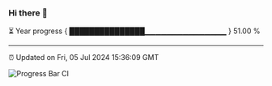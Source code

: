 ### Hi there 👋

⏳ Year progress { ███████████████▁▁▁▁▁▁▁▁▁▁▁▁▁▁▁ } 51.00 %

---

⏰ Updated on Fri, 05 Jul 2024 15:36:09 GMT

![Progress Bar CI](https://github.com/IshwaranRudhara/GIT-ACTION/workflows/Progress%20Bar%20CI/badge.svg)
